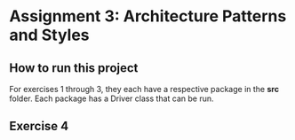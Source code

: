# Assignment 3: Architecture Patterns and Styles

## How to run this project

For exercises 1 through 3, they each have a respective package in the **src** folder. Each package has a Driver class 
that can be run.

## Exercise 4